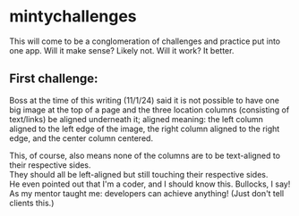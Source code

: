 # mintychallenges
This will come to be a conglomeration of challenges and practice put into one app. Will it make sense? Likely not. Will it work? It better.

## First challenge:
Boss at the time of this writing (11/1/24) said it is not possible to have one big image at the top of a page and the three location columns (consisting of text/links) be aligned underneath it; aligned meaning: the left column aligned to the left edge of the image, the right column aligned to the right edge, and the center column centered.  
  
This, of course, also means none of the columns are to be text-aligned to their respective sides.  
They should all be left-aligned but still touching their respective sides.  
He even pointed out that I'm a coder, and I should know this. Bullocks, I say!  
As my mentor taught me: developers can achieve anything! (Just don't tell clients this.)  
